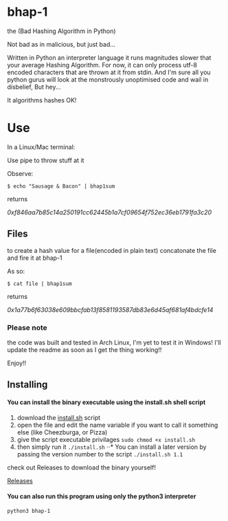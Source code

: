 # bhap-1
the (Bad Hashing Algorithm in Python)

Not bad as in malicious, but just bad...

Written in Python an interpreter language it runs magnitudes slower that your average Hashing Algorithm.
For now, it can only process utf-8 encoded characters that are thrown at it from stdin.
And I'm sure all you python gurus will look at the monstrously unoptimised code and wail in disbelief, But hey...

It algorithms hashes OK!

# Use

In a Linux/Mac terminal:

Use pipe to throw stuff at it

Observe:

 `$ echo "Sausage & Bacon" | bhap1sum`
 
 returns
 
 _0xf846aa7b85c14a250191cc62445b1a7cf09654f752ec36eb1791fa3c20_
 
 ## Files
 to create a hash value for a file(encoded in plain text) concatonate the file and fire it at bhap-1
 
 As so:
 
 `$ cat file | bhap1sum`
 
returns

_0x1a77b6f63038e609bbcfab13f8581193587db83e6d45af681af4bdcfe14_

### Please note
the code was built and tested in Arch Linux, I'm yet to test it in Windows!
I'll update the readme as soon as I get the thing working!!

Enjoy!!

## Installing

#### You can install the binary executable using the install.sh shell script
1. download the [install.sh](https://github.com/TheJostler/bhap-1/blob/main/install.sh) script
2. open the file and edit the name variable if you want to call it something else (like Cheezburga, or Pizza)
3. give the script executable privilages `sudo chmod +x install.sh`
4. then simply run it `./install.sh`
⋅⋅* You can install a later version by passing the version number to the script `./install.sh 1.1`

check out Releases to download the binary yourself!

[Releases](https://github.com/TheJostler/bhap-1/releases)
#### You can also run this program using only the python3 interpreter
`python3 bhap-1`
